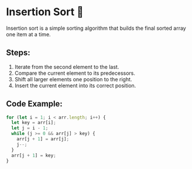 # Insertion Sort 📘

Insertion sort is a simple sorting algorithm that builds the final sorted array one item at a time.

## Steps:

1. Iterate from the second element to the last.
2. Compare the current element to its predecessors.
3. Shift all larger elements one position to the right.
4. Insert the current element into its correct position.

## Code Example:

```js
for (let i = 1; i < arr.length; i++) {
  let key = arr[i];
  let j = i - 1;
  while (j >= 0 && arr[j] > key) {
    arr[j + 1] = arr[j];
    j--;
  }
  arr[j + 1] = key;
}
```
